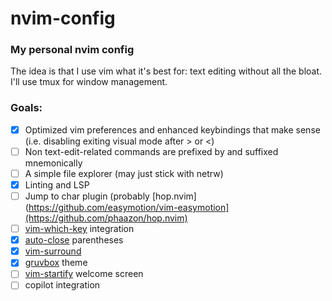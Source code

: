 # nvim-config
### My personal nvim config

The idea is that I use vim what it's best for: text editing without all the bloat. I'll use tmux for window management.

### Goals:
- [x] Optimized vim preferences and enhanced keybindings that make sense (i.e. disabling exiting visual mode after > or <)
- [ ] Non text-edit-related commands are prefixed by <super> and suffixed mnemonically
- [ ] A simple file explorer (may just stick with netrw)
- [x] Linting and LSP
- [ ] Jump to char plugin (probably [hop.nvim](https://github.com/easymotion/vim-easymotion](https://github.com/phaazon/hop.nvim)
- [ ] [vim-which-key](https://github.com/liuchengxu/vim-which-key) integration
- [x] [auto-close](https://github.com/jiangmiao/auto-pairs) parentheses
- [x] [vim-surround](https://github.com/tpope/vim-surround)
- [x] [gruvbox](https://github.com/ellisonleao/gruvbox.nvim) theme
- [ ] [vim-startify](https://github.com/mhinz/vim-startify) welcome screen
- [ ] copilot integration
